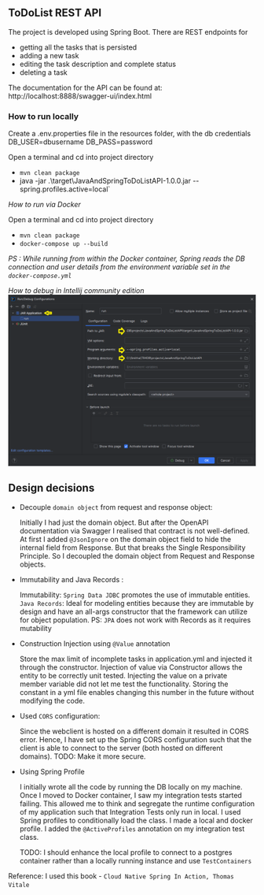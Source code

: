 ## ToDoList REST API 


The project is developed using Spring Boot. There are REST endpoints for 
- getting all the tasks that is persisted
- adding a new task 
- editing the task description and complete status
- deleting a task

The documentation for the API can be found at: http://localhost:8888/swagger-ui/index.html
### How to run locally

Create a .env.properties file in the resources folder, with the db credentials
DB_USER=dbusername
DB_PASS=password

Open a terminal and cd into project directory

- `mvn clean package`
- java -jar  .\target\JavaAndSpringToDoListAPI-1.0.0.jar --spring.profiles.active=local`


_How to run via Docker_

Open a terminal and cd into project directory

- `mvn clean package`
- `docker-compose up --build`

_PS : While running from within the Docker container, Spring reads the DB connection and user details from the environment variable set in the `docker-compose.yml`_ 


_How to debug in Intellij community edition_
![Debugging](intellij-debug.png "IntelliJ Debugging")

## Design decisions

- Decouple `domain object` from request and response object:

    Initially I had just the domain object. But after the OpenAPI documentation via Swagger I realised that contract is not well-defined. 
At first I added `@JsonIgnore` on the domain object field to hide the internal field from Response. But that breaks the Single Responsibility Principle.
So I decoupled the domain object from Request and Response objects.


- Immutability and Java Records :

    Immutability: `Spring Data JDBC` promotes the use of immutable entities.
`Java Records`: Ideal for modeling entities because they are immutable by design and have an all-args constructor that the framework can utilize for object population.
PS: `JPA` does not work with Records as it requires mutability


- Construction Injection using `@Value` annotation

    Store the max limit of incomplete tasks in application.yml and injected it through the constructor.
  Injection of value via Constructor allows the entity to be correctly unit tested. Injecting the value on a private member variable did not let me test the functionality. 
  Storing the constant in a yml file enables changing this number in the future without modifying the code.


- Used `CORS` configuration:

    Since the webclient is hosted on a different domain it resulted in CORS error. 
Hence, I have set up the Spring CORS configuration such that the client is able to connect to the server (both hosted on different domains).
TODO: Make it more secure.


- Using Spring Profile

    I initially wrote all the code by running the DB locally on my machine. Once I moved to Docker container, I saw my integration tests started failing.
This allowed me to think and segregate the runtime configuration of my application such that Integration Tests only run in local. I used Spring profiles
to conditionally load the class. I made a local and docker profile. I added the `@ActiveProfiles` annotation on my integration test class.

    TODO: I should enhance the local profile to connect to a postgres container rather than a locally running instance and use `TestContainers`

Reference: I used this book - `Cloud Native Spring In Action, Thomas Vitale`